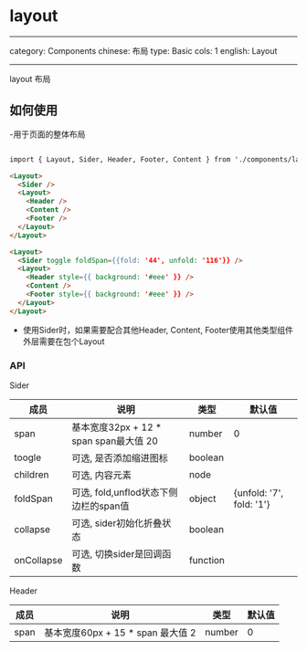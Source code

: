 # layout

---

category: Components
chinese: 布局
type: Basic
cols: 1
english: Layout

---

layout 布局

## 如何使用

-用于页面的整体布局

```html

import { Layout, Sider, Header, Footer, Content } from './components/layout'

<Layout>
  <Sider />
  <Layout>
    <Header />
    <Content />
    <Footer />
  </Layout>
</Layout>

<Layout>
  <Sider toggle foldSpan={{fold: '44', unfold: '116'}} />
  <Layout>
    <Header style={{ background: '#eee' }} />
    <Content />
    <Footer style={{ background: '#eee' }} />
  </Layout>
</Layout>

```

- 使用Sider时，如果需要配合其他Header, Content, Footer使用其他类型组件外层需要在包个Layout

### API

Sider

| 成员       | 说明                   | 类型               | 默认值       |
|-----------|-------------------------------------|--------------------|-------------|
| span      | 基本宽度32px + 12 * span span最大值 20  | number  | 0 |
| toogle    | 可选, 是否添加缩进图标    | boolean             |   |
| children    | 可选, 内容元素    | node             |   |
| foldSpan    | 可选, fold,unflod状态下侧边栏的span值    | object             | {unfold: '7', fold: '1'}  |
| collapse    | 可选, sider初始化折叠状态    | boolean             |   |
| onCollapse    | 可选, 切换sider是回调函数    | function             |   |

Header

| 成员       | 说明                   | 类型               | 默认值       |
|-----------|-----------------------|--------------------|-------------|
| span      | 基本宽度60px + 15 * span 最大值 2 | number   | 0           |
